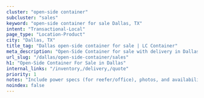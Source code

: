 ```yaml
---
cluster: "open-side container"
subcluster: "sales"
keyword: "open-side container for sale Dallas, TX"
intent: "Transactional-Local"
page_type: "Location-Product"
city: "Dallas, TX"
title_tag: "Dallas open-side container for sale | LC Container"
meta_description: "Open-Side Container for sale with delivery in Dallas, TX. LC Container — local Since 2003. Get pricing today."
url_slug: "/dallas/open-side-container/sales"
h1: "Open-Side Container For Sale in Dallas"
internal_links: "/inventory,/delivery,/quote"
priority: 1
notes: "Include power specs (for reefer/office), photos, and availability."
noindex: false
---
```


<!-- TODO: Add unique city/inventory copy, images, and internal links here. -->
